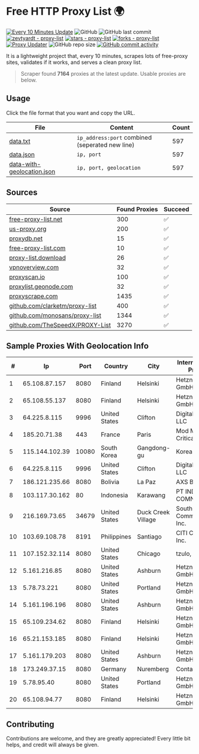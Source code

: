 
# Free HTTP Proxy List 🌍

[![Every 10 Minutes Update](https://github.com/mertguvencli/http-proxy-list/actions/workflows/main.yml/badge.svg?branch=main)](https://github.com/mertguvencli/http-proxy-list/actions/workflows/main.yml)
![GitHub](https://img.shields.io/github/license/mertguvencli/http-proxy-list)
![GitHub last commit](https://img.shields.io/github/last-commit/mertguvencli/http-proxy-list)
[![zevtyardt - proxy-list](https://img.shields.io/static/v1?label=zevtyardt&message=proxy-list&color=blue&logo=github)](https://github.com/zevtyardt/proxy-list "Go to GitHub repo")
[![stars - proxy-list](https://img.shields.io/github/stars/zevtyardt/proxy-list?style=social)](https://github.com/zevtyardt/proxy-list)
[![forks - proxy-list](https://img.shields.io/github/forks/zevtyardt/proxy-list?style=social)](https://github.com/zevtyardt/proxy-list)
[![Proxy Updater](https://github.com/zevtyardt/proxy-list/workflows/Proxy%20Updater/badge.svg)](https://github.com/zevtyardt/proxy-list/actions?query=workflow:"Proxy+Updater")
![GitHub repo size](https://img.shields.io/github/repo-size/zevtyardt/proxy-list)
[![GitHub commit activity](https://img.shields.io/github/commit-activity/m/zevtyardt/proxy-list?logo=commits)](https://github.com/zevtyardt/proxy-list/commits/main)

It is a lightweight project that, every 10 minutes, scrapes lots of free-proxy sites, validates if it works, and serves a clean proxy list.

> Scraper found **7164** proxies at the latest update. Usable proxies are below.

## Usage

Click the file format that you want and copy the URL.

|File|Content|Count|
|----|-------|-----|
|[data.txt](https://raw.githubusercontent.com/mertguvencli/http-proxy-list/main/proxy-list/data.txt)|`ip_address:port` combined (seperated new line)|597|
|[data.json](https://raw.githubusercontent.com/mertguvencli/http-proxy-list/main/proxy-list/data.json)|`ip, port`|597|
|[data-with-geolocation.json](https://raw.githubusercontent.com/mertguvencli/http-proxy-list/main/proxy-list/data-with-geolocation.json)|`ip, port, geolocation`|597|

## Sources

|Source|Found Proxies|Succeed|
|------|-------------|-------|
|[free-proxy-list.net](https://free-proxy-list.net)|300|✅|
|[us-proxy.org](https://www.us-proxy.org)|200|✅|
|[proxydb.net](http://proxydb.net)|15|✅|
|[free-proxy-list.com](https://free-proxy-list.com/?page=&port=&type%5B%5D=http&type%5B%5D=https&up_time=0&search=Search)|10|✅|
|[proxy-list.download](https://www.proxy-list.download/HTTP)|26|✅|
|[vpnoverview.com](https://vpnoverview.com/privacy/anonymous-browsing/free-proxy-servers)|32|✅|
|[proxyscan.io](https://www.proxyscan.io)|100|✅|
|[proxylist.geonode.com](https://proxylist.geonode.com/api/proxy-list?limit=300&page=1&sort_by=lastChecked&sort_type=desc&protocols=http,https)|32|✅|
|[proxyscrape.com](https://api.proxyscrape.com/v2/?request=displayproxies&protocol=http&timeout=10000&country=all&ssl=all&anonymity=all)|1435|✅|
|[github.com/clarketm/proxy-list](https://raw.githubusercontent.com/clarketm/proxy-list/master/proxy-list-raw.txt)|400|✅|
|[github.com/monosans/proxy-list](https://raw.githubusercontent.com/monosans/proxy-list/main/proxies/http.txt)|1344|✅|
|[github.com/TheSpeedX/PROXY-List](https://raw.githubusercontent.com/TheSpeedX/PROXY-List/master/http.txt)|3270|✅|


## Sample Proxies With Geolocation Info

|#|Ip|Port|Country|City|Internet Service Provider|
|-|--|----|-------|----|-------------------------|
|1|65.108.87.157|8080|Finland|Helsinki|Hetzner Online GmbH|
|2|65.108.55.137|8080|Finland|Helsinki|Hetzner Online GmbH|
|3|64.225.8.115|9996|United States|Clifton|DigitalOcean, LLC|
|4|185.20.71.38|443|France|Paris|Mod Mission Critical LLC|
|5|115.144.102.39|10080|South Korea|Gangdong-gu|Korea Telecom|
|6|64.225.8.115|9996|United States|Clifton|DigitalOcean, LLC|
|7|186.121.235.66|8080|Bolivia|La Paz|AXS Bolivia S. A.|
|8|103.117.30.162|80|Indonesia|Karawang|PT INDONESIA COMNETS PLUS|
|9|216.169.73.65|34679|United States|Duck Creek Village|South Central Communications, Inc.|
|10|103.69.108.78|8191|Philippines|Santiago|CITI Cableworld Inc.|
|11|107.152.32.114|8080|United States|Chicago|tzulo, inc.|
|12|5.161.216.85|8080|United States|Ashburn|Hetzner Online GmbH|
|13|5.78.73.221|8080|United States|Portland|Hetzner Online GmbH|
|14|5.161.196.196|8080|United States|Ashburn|Hetzner Online GmbH|
|15|65.109.234.62|8080|Finland|Helsinki|Hetzner Online GmbH|
|16|65.21.153.185|8080|Finland|Helsinki|Hetzner Online GmbH|
|17|5.161.179.203|8080|United States|Ashburn|Hetzner Online GmbH|
|18|173.249.37.15|8080|Germany|Nuremberg|Contabo GmbH|
|19|5.78.95.40|8080|United States|Portland|Hetzner Online GmbH|
|20|65.108.94.77|8080|Finland|Helsinki|Hetzner Online GmbH|



## Contributing

Contributions are welcome, and they are greatly appreciated! Every
little bit helps, and credit will always be given.


